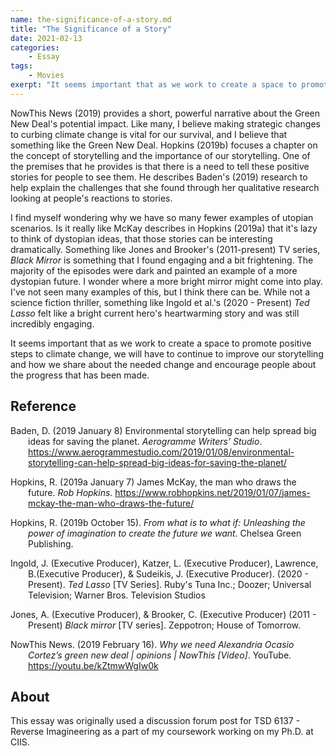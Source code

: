 ```yaml
---
name: the-significance-of-a-story.md
title: "The Significance of a Story"
date: 2021-02-13
categories:
    - Essay
tags:
    - Movies
exerpt: "It seems important that as we work to create a space to promote positive steps to climate change, we will have to continue to improve our storytelling and how we share about the needed change and encourage people about the progress that has been made."
---
```


NowThis News (2019) provides a short, powerful narrative about the Green New Deal's potential impact. Like many, I believe making strategic changes to curbing climate change is vital for our survival, and I believe that something like the Green New Deal. Hopkins (2019b) focuses a chapter on the concept of storytelling and the importance of our storytelling. One of the premises that he provides is that there is a need to tell these positive stories for people to see them. He describes Baden's (2019) research to help explain the challenges that she found through her qualitative research looking at people's reactions to stories.

I find myself wondering why we have so many fewer examples of utopian scenarios. Is it really like McKay describes in Hopkins (2019a) that it's lazy to think of dystopian ideas, that those stories can be interesting dramatically. Something like Jones and Brooker's (2011-present) TV series, _Black Mirror_ is something that I found engaging and a bit frightening. The majority of the episodes were dark and painted an example of a more dystopian future. I wonder where a more bright mirror might come into play. I've not seen many examples of this, but I think there can be. While not a science fiction thriller, something like Ingold et al.'s (2020 - Present) _Ted Lasso_ felt like a bright current hero's heartwarming story and was still incredibly engaging. 

It seems important that as we work to create a space to promote positive steps to climate change, we will have to continue to improve our storytelling and how we share about the needed change and encourage people about the progress that has been made.

## Reference

<div style="margin: 0 0 0 2em; text-indent: -2em;" markdown="1">

Baden, D. (2019 January 8) Environmental storytelling can help spread big ideas for saving the planet. _Aerogramme Writers' Studio_. <https://www.aerogrammestudio.com/2019/01/08/environmental-storytelling-can-help-spread-big-ideas-for-saving-the-planet/>

Hopkins, R. (2019a January 7) James McKay, the man who draws the future. _Rob Hopkins_. <https://www.robhopkins.net/2019/01/07/james-mckay-the-man-who-draws-the-future/>

Hopkins, R. (2019b October 15). _From what is to what if: Unleashing the power of imagination to create the future we want_. Chelsea Green Publishing.

Ingold, J. (Executive Producer), Katzer, L. (Executive Producer), Lawrence, B.(Executive Producer), & Sudeikis, J. (Executive Producer). (2020 - Present). _Ted Lasso_ [TV Series]. Ruby's Tuna Inc.; Doozer; Universal Television; Warner Bros. Television Studios

Jones, A. (Executive Producer), & Brooker, C. (Executive Producer) (2011 - Present) _Black mirror_ [TV series]. Zeppotron; House of Tomorrow.

NowThis News. (2019 February 16). _Why we need Alexandria Ocasio Cortez’s green new deal | opinions | NowThis [Video]_. YouTube. <https://youtu.be/kZtmwWgIw0k>

</div>

## About

This essay was originally used a discussion forum post for TSD 6137 - Reverse Imagineering as a part of my coursework working on my Ph.D. at CIIS.